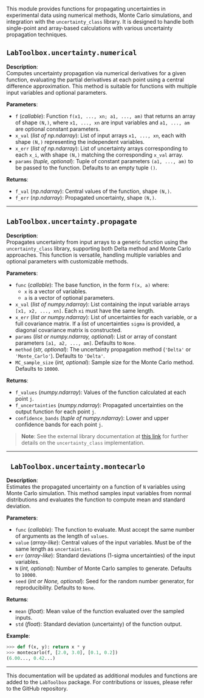 This module provides functions for propagating uncertainties in experimental data using numerical methods, Monte Carlo simulations, and integration with the `uncertainty_class` library. It is designed to handle both single-point and array-based calculations with various uncertainty propagation techniques.

## `LabToolbox.uncertainty.numerical`

**Description**:  
Computes uncertainty propagation via numerical derivatives for a given function, evaluating the partial derivatives at each point using a central difference approximation. This method is suitable for functions with multiple input variables and optional parameters.

**Parameters**:  
- `f` (*callable*): Function `f(x1, ..., xn; a1, ..., am)` that returns an array of shape `(N,)`, where `x1, ..., xn` are input variables and `a1, ..., am` are optional constant parameters.  
- `x_val` (*list of np.ndarray*): List of input arrays `x1, ..., xn`, each with shape `(N,)` representing the independent variables.  
- `x_err` (*list of np.ndarray*): List of uncertainty arrays corresponding to each `x_i`, with shape `(N,)` matching the corresponding `x_val` array.  
- `params` (*tuple, optional*): Tuple of constant parameters `(a1, ..., am)` to be passed to the function. Defaults to an empty tuple `()`.

**Returns**:  
- `f_val` (*np.ndarray*): Central values of the function, shape `(N,)`.  
- `f_err` (*np.ndarray*): Propagated uncertainty, shape `(N,)`.

---

## `LabToolbox.uncertainty.propagate`

**Description**:  
Propagates uncertainty from input arrays to a generic function using the `uncertainty_class` library, supporting both Delta method and Monte Carlo approaches. This function is versatile, handling multiple variables and optional parameters with customizable methods.

**Parameters**:  
- `func` (*callable*): The base function, in the form `f(x, a)` where:  
  - `x` is a vector of variables.  
  - `a` is a vector of optional parameters.  
- `x_val` (*list of numpy.ndarray*): List containing the input variable arrays `[x1, x2, ..., xn]`. Each `xi` must have the same length.  
- `x_err` (*list or numpy.ndarray*): List of uncertainties for each variable, or a full covariance matrix. If a list of uncertainties `sigma` is provided, a diagonal covariance matrix is constructed.  
- `params` (*list or numpy.ndarray, optional*): List or array of constant parameters `[a1, a2, ..., am]`. Defaults to `None`.  
- `method` (*str, optional*): The uncertainty propagation method (`'Delta'` or `'Monte_Carlo'`). Defaults to `'Delta'`.  
- `MC_sample_size` (*int, optional*): Sample size for the Monte Carlo method. Defaults to `10000`.

**Returns**:  
- `f_values` (*numpy.ndarray*): Values of the function calculated at each point `j`.  
- `f_uncertainties` (*numpy.ndarray*): Propagated uncertainties on the output function for each point `j`.  
- `confidence_bands` (*tuple of numpy.ndarray*): Lower and upper confidence bands for each point `j`.

> **Note**: See the external library documentation at [this link](https://github.com/yiorgoskost/Uncertainty-Propagation/tree/master) for further details on the `uncertainty_class` implementation.

---

## ` LabToolbox.uncertainty.montecarlo`

**Description**:  
Estimates the propagated uncertainty on a function of `N` variables using Monte Carlo simulation. This method samples input variables from normal distributions and evaluates the function to compute mean and standard deviation.

**Parameters**:  
- `func` (*callable*): The function to evaluate. Must accept the same number of arguments as the length of `values`.  
- `value` (*array-like*): Central values of the input variables. Must be of the same length as `uncertainties`.  
- `err` (*array-like*): Standard deviations (1-sigma uncertainties) of the input variables.  
- `N` (*int, optional*): Number of Monte Carlo samples to generate. Defaults to `10000`.  
- `seed` (*int or None, optional*): Seed for the random number generator, for reproducibility. Defaults to `None`.

**Returns**:  
- `mean` (*float*): Mean value of the function evaluated over the sampled inputs.  
- `std` (*float*): Standard deviation (uncertainty) of the function output.

**Example**:  
```python
>>> def f(x, y): return x * y
>>> montecarlo(f, [2.0, 3.0], [0.1, 0.2])
(6.00..., 0.42...)
```
---

This documentation will be updated as additional modules and functions are added to the `LabToolbox` package. For contributions or issues, please refer to the GitHub repository.
